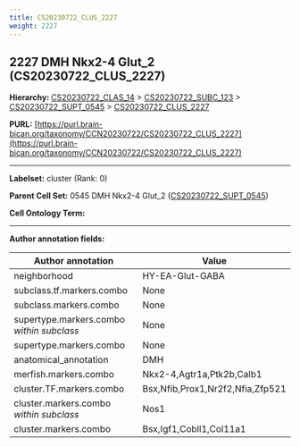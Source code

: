 ```yaml
---
title: CS20230722_CLUS_2227
weight: 2227
---
```

## 2227 DMH Nkx2-4 Glut_2 (CS20230722_CLUS_2227)
<b>Hierarchy: </b>
[CS20230722_CLAS_14](../CS20230722_CLAS_14) >
[CS20230722_SUBC_123](../CS20230722_SUBC_123) >
[CS20230722_SUPT_0545](../CS20230722_SUPT_0545) >
[CS20230722_CLUS_2227](../CS20230722_CLUS_2227)

**PURL:** [https://purl.brain-bican.org/taxonomy/CCN20230722/CS20230722_CLUS_2227](https://purl.brain-bican.org/taxonomy/CCN20230722/CS20230722_CLUS_2227)

---


**Labelset:** cluster (Rank: 0)

**Parent Cell Set:** 0545 DMH Nkx2-4 Glut_2 ([CS20230722_SUPT_0545](../CS20230722_SUPT_0545))



**Cell Ontology Term:** 

[MARKER GENES.]: #


---

[TRANSFERRED ANNOTATIONS.]: #


[AUTHOR ANNOTATION FIELDS.]: #


**Author annotation fields:**

| Author annotation | Value |
|-------------------|-------|
|neighborhood|HY-EA-Glut-GABA|
|subclass.tf.markers.combo|None|
|subclass.markers.combo|None|
|supertype.markers.combo _within subclass_|None|
|supertype.markers.combo|None|
|anatomical_annotation|DMH|
|merfish.markers.combo|Nkx2-4,Agtr1a,Ptk2b,Calb1|
|cluster.TF.markers.combo|Bsx,Nfib,Prox1,Nr2f2,Nfia,Zfp521|
|cluster.markers.combo _within subclass_|Nos1|
|cluster.markers.combo|Bsx,Igf1,Cobll1,Col11a1|
